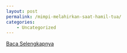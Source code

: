 ```yaml
---
layout: post
permalink: /mimpi-melahirkan-saat-hamil-tua/
categories:
    - Uncategorized
---
```


[Baca Selengkapnya](/03)